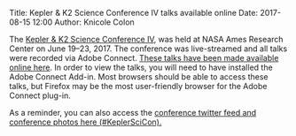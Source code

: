 Title: Kepler & K2 Science Conference IV talks available online
Date: 2017-08-15 12:00
Author: Knicole Colon

The [Kepler & K2 Science Conference IV](/scicon4),
was held at NASA Ames Research Center on June 19–23, 2017. The conference was
live-streamed and all talks were recorded via Adobe Connect. [These
talks have been made available online here](/kepscicon_program). In order to view the
talks, you will need to have installed the Adobe Connect Add-in. Most
browsers should be able to access these talks, but Firefox may be the most
user-friendly browser for the Adobe Connect plug-in.

As a reminder, you can also access the [conference twitter feed and conference photos here (#KeplerSciCon).](https://twitter.com/search?q=%23KeplerSciCon)
